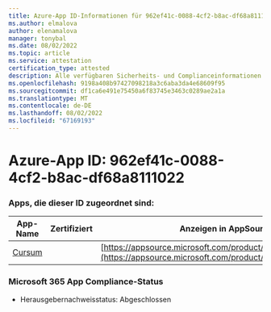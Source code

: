 ```yaml
---
title: Azure-App ID-Informationen für 962ef41c-0088-4cf2-b8ac-df68a8111022
ms.author: elmalova
author: elenamalova
manager: tonybal
ms.date: 08/02/2022
ms.topic: article
ms.service: attestation
certification_type: attested
description: Alle verfügbaren Sicherheits- und Complianceinformationen für 962ef41c-0088-4cf2-b8ac-df68a8111022.
ms.openlocfilehash: 9198a408b97427098218a3c6aba3da4e68609f95
ms.sourcegitcommit: df1ca6e491e75450a6f83745e3463c0289ae2a1a
ms.translationtype: MT
ms.contentlocale: de-DE
ms.lasthandoff: 08/02/2022
ms.locfileid: "67169193"
---
```

# <a name="azure-app-id-962ef41c-0088-4cf2-b8ac-df68a8111022"></a>Azure-App ID: 962ef41c-0088-4cf2-b8ac-df68a8111022


### <a name="apps-associated-with-this-id"></a>Apps, die dieser ID zugeordnet sind:
| **App-Name** | **Zertifiziert** | **Anzeigen in AppSource** |
|--------------|---------------|-----------------------|
| [Cursum](../forward/WA200004407.md) |  | [https://appsource.microsoft.com/product/office/WA200004407](https://appsource.microsoft.com/product/office/WA200004407) |

### <a name="microsoft-365-app-compliance-status"></a>Microsoft 365 App Compliance-Status
- Herausgebernachweisstatus: Abgeschlossen
